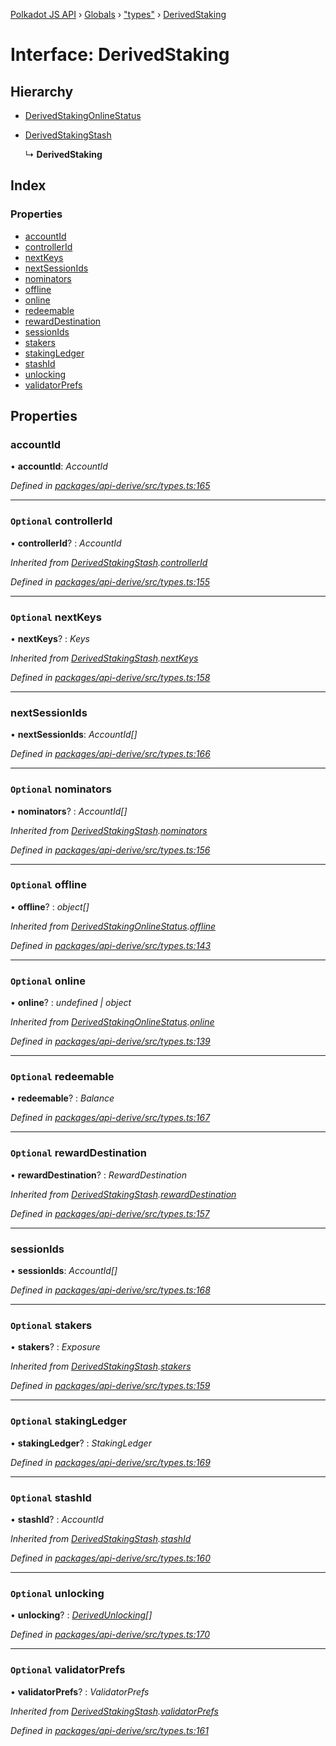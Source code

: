 [Polkadot JS API](../README.md) › [Globals](../globals.md) › ["types"](../modules/_types_.md) › [DerivedStaking](_types_.derivedstaking.md)

# Interface: DerivedStaking

## Hierarchy

* [DerivedStakingOnlineStatus](_types_.derivedstakingonlinestatus.md)

* [DerivedStakingStash](_types_.derivedstakingstash.md)

  ↳ **DerivedStaking**

## Index

### Properties

* [accountId](_types_.derivedstaking.md#accountid)
* [controllerId](_types_.derivedstaking.md#optional-controllerid)
* [nextKeys](_types_.derivedstaking.md#optional-nextkeys)
* [nextSessionIds](_types_.derivedstaking.md#nextsessionids)
* [nominators](_types_.derivedstaking.md#optional-nominators)
* [offline](_types_.derivedstaking.md#optional-offline)
* [online](_types_.derivedstaking.md#optional-online)
* [redeemable](_types_.derivedstaking.md#optional-redeemable)
* [rewardDestination](_types_.derivedstaking.md#optional-rewarddestination)
* [sessionIds](_types_.derivedstaking.md#sessionids)
* [stakers](_types_.derivedstaking.md#optional-stakers)
* [stakingLedger](_types_.derivedstaking.md#optional-stakingledger)
* [stashId](_types_.derivedstaking.md#optional-stashid)
* [unlocking](_types_.derivedstaking.md#optional-unlocking)
* [validatorPrefs](_types_.derivedstaking.md#optional-validatorprefs)

## Properties

###  accountId

• **accountId**: *AccountId*

*Defined in [packages/api-derive/src/types.ts:165](https://github.com/polkadot-js/api/blob/b1dff2295/packages/api-derive/src/types.ts#L165)*

___

### `Optional` controllerId

• **controllerId**? : *AccountId*

*Inherited from [DerivedStakingStash](_types_.derivedstakingstash.md).[controllerId](_types_.derivedstakingstash.md#optional-controllerid)*

*Defined in [packages/api-derive/src/types.ts:155](https://github.com/polkadot-js/api/blob/b1dff2295/packages/api-derive/src/types.ts#L155)*

___

### `Optional` nextKeys

• **nextKeys**? : *Keys*

*Inherited from [DerivedStakingStash](_types_.derivedstakingstash.md).[nextKeys](_types_.derivedstakingstash.md#optional-nextkeys)*

*Defined in [packages/api-derive/src/types.ts:158](https://github.com/polkadot-js/api/blob/b1dff2295/packages/api-derive/src/types.ts#L158)*

___

###  nextSessionIds

• **nextSessionIds**: *AccountId[]*

*Defined in [packages/api-derive/src/types.ts:166](https://github.com/polkadot-js/api/blob/b1dff2295/packages/api-derive/src/types.ts#L166)*

___

### `Optional` nominators

• **nominators**? : *AccountId[]*

*Inherited from [DerivedStakingStash](_types_.derivedstakingstash.md).[nominators](_types_.derivedstakingstash.md#optional-nominators)*

*Defined in [packages/api-derive/src/types.ts:156](https://github.com/polkadot-js/api/blob/b1dff2295/packages/api-derive/src/types.ts#L156)*

___

### `Optional` offline

• **offline**? : *object[]*

*Inherited from [DerivedStakingOnlineStatus](_types_.derivedstakingonlinestatus.md).[offline](_types_.derivedstakingonlinestatus.md#optional-offline)*

*Defined in [packages/api-derive/src/types.ts:143](https://github.com/polkadot-js/api/blob/b1dff2295/packages/api-derive/src/types.ts#L143)*

___

### `Optional` online

• **online**? : *undefined | object*

*Inherited from [DerivedStakingOnlineStatus](_types_.derivedstakingonlinestatus.md).[online](_types_.derivedstakingonlinestatus.md#optional-online)*

*Defined in [packages/api-derive/src/types.ts:139](https://github.com/polkadot-js/api/blob/b1dff2295/packages/api-derive/src/types.ts#L139)*

___

### `Optional` redeemable

• **redeemable**? : *Balance*

*Defined in [packages/api-derive/src/types.ts:167](https://github.com/polkadot-js/api/blob/b1dff2295/packages/api-derive/src/types.ts#L167)*

___

### `Optional` rewardDestination

• **rewardDestination**? : *RewardDestination*

*Inherited from [DerivedStakingStash](_types_.derivedstakingstash.md).[rewardDestination](_types_.derivedstakingstash.md#optional-rewarddestination)*

*Defined in [packages/api-derive/src/types.ts:157](https://github.com/polkadot-js/api/blob/b1dff2295/packages/api-derive/src/types.ts#L157)*

___

###  sessionIds

• **sessionIds**: *AccountId[]*

*Defined in [packages/api-derive/src/types.ts:168](https://github.com/polkadot-js/api/blob/b1dff2295/packages/api-derive/src/types.ts#L168)*

___

### `Optional` stakers

• **stakers**? : *Exposure*

*Inherited from [DerivedStakingStash](_types_.derivedstakingstash.md).[stakers](_types_.derivedstakingstash.md#optional-stakers)*

*Defined in [packages/api-derive/src/types.ts:159](https://github.com/polkadot-js/api/blob/b1dff2295/packages/api-derive/src/types.ts#L159)*

___

### `Optional` stakingLedger

• **stakingLedger**? : *StakingLedger*

*Defined in [packages/api-derive/src/types.ts:169](https://github.com/polkadot-js/api/blob/b1dff2295/packages/api-derive/src/types.ts#L169)*

___

### `Optional` stashId

• **stashId**? : *AccountId*

*Inherited from [DerivedStakingStash](_types_.derivedstakingstash.md).[stashId](_types_.derivedstakingstash.md#optional-stashid)*

*Defined in [packages/api-derive/src/types.ts:160](https://github.com/polkadot-js/api/blob/b1dff2295/packages/api-derive/src/types.ts#L160)*

___

### `Optional` unlocking

• **unlocking**? : *[DerivedUnlocking](../modules/_types_.md#derivedunlocking)[]*

*Defined in [packages/api-derive/src/types.ts:170](https://github.com/polkadot-js/api/blob/b1dff2295/packages/api-derive/src/types.ts#L170)*

___

### `Optional` validatorPrefs

• **validatorPrefs**? : *ValidatorPrefs*

*Inherited from [DerivedStakingStash](_types_.derivedstakingstash.md).[validatorPrefs](_types_.derivedstakingstash.md#optional-validatorprefs)*

*Defined in [packages/api-derive/src/types.ts:161](https://github.com/polkadot-js/api/blob/b1dff2295/packages/api-derive/src/types.ts#L161)*

